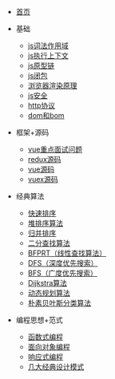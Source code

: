 * [首页](/)

* 基础
    * [js词法作用域](base/js词法作用域.md)
    * [js执行上下文](base/js执行山下文.md)
    * [js原型链](base/js原型链.md)
    * [js闭包](base/js闭包.md)
    * [浏览器渲染原理](base/浏览器渲染原理.md)
    * [js安全](base/js安全.md)
    * [http协议](base/http协议.md)
    * [dom和bom](base/dom和bom.md)

* 框架+源码
    * [vue重点面试问题](framework-source/vue重点面试问题.md)
    * [redux源码](framework-source/redux源码.md)
    * [vue源码](framework-source/vue源码.md)
    * [vuex源码](framework-source/vuex源码.md)

* 经典算法
    * [快速排序](algorithm/快速排序.md)
    * [堆排序算法](algorithm/堆排序算法.md)
    * [归并排序](algorithm/归并排序.md)
    * [二分查找算法](algorithm/二分查找算法.md)
    * [BFPRT（线性查找算法）](algorithm/线性查找算法.md)
    * [DFS（深度优先搜索）](algorithm/深度优先搜索.md)
    * [BFS（广度优先搜索）](algorithm/广度优先搜索.md)
    * [Dijkstra算法](algorithm/Dijkstra算法.md)
    * [动态规划算法](algorithm/动态规划算法.md)
    * [朴素贝叶斯分类算法](algorithm/朴素贝叶斯分类算法.md)

* 编程思想+范式
    * [函数式编程](函数式编程.md)
    * [面向对象编程](面向对象编程.md)
    * [响应式编程](响应式编程.md)
    * [几大经典设计模式](几大经典设计模式.md)
